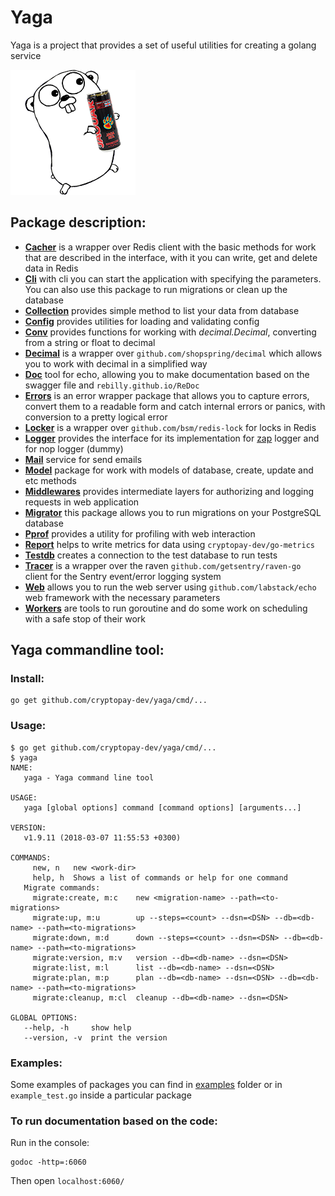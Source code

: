 # Yaga
Yaga is a project that provides a set of useful utilities for creating a golang service

![Documentation](./github/logo.png)

## Package description:

- [**Cacher**](./cacher) is a wrapper over Redis client with the basic methods for work that are described in the interface, with it you can write, get and delete data in Redis
- [**Cli**](./cli) with cli you can start the application with specifying the parameters. You can also use this package to run migrations or clean up the database
- [**Collection**](./helpers/collection) provides simple method to list your data from database
- [**Config**](./config) provides utilities for loading and validating config
- [**Conv**](./conv) provides functions for working with *decimal.Decimal*, converting from a string or float to decimal
- [**Decimal**](./decimal) is a wrapper over `github.com/shopspring/decimal` which allows you to work with decimal in a simplified way
- [**Doc**](./doc) tool for echo, allowing you to make documentation based on the swagger file and `rebilly.github.io/ReDoc`
- [**Errors**](./errors) is an error wrapper package that allows you to capture errors, convert them to a readable form and catch internal errors or panics, with conversion to a pretty logical error
- [**Locker**](./locker) is a wrapper over `github.com/bsm/redis-lock` for locks in Redis
- [**Logger**](./logger) provides the interface for its implementation for [zap](github.com/uber-go/zap) logger and for nop logger (dummy)
- [**Mail**](./mail) service for send emails
- [**Model**](./model) package for work with models of database, create, update and etc methods
- [**Middlewares**](./middlewares) provides intermediate layers for authorizing and logging requests in web application
- [**Migrator**](./migrate) this package allows you to run migrations on your PostgreSQL database
- [**Pprof**](./pprof) provides a utility for profiling with web interaction
- [**Report**](./report) helps to write metrics for data using `cryptopay-dev/go-metrics`
- [**Testdb**](./helpers/testdb) creates a connection to the test database to run tests
- [**Tracer**](./tracer) is a wrapper over the raven `github.com/getsentry/raven-go` client for the Sentry event/error logging system
- [**Web**](./web) allows you to run the web server using `github.com/labstack/echo` web framework with the necessary parameters
- [**Workers**](./workers) are tools to run goroutine and do some work on scheduling with a safe stop of their work

## Yaga commandline tool:

### Install:

```
go get github.com/cryptopay-dev/yaga/cmd/...
```

### Usage:
```
$ go get github.com/cryptopay-dev/yaga/cmd/...
$ yaga
NAME:
   yaga - Yaga command line tool

USAGE:
   yaga [global options] command [command options] [arguments...]

VERSION:
   v1.9.11 (2018-03-07 11:55:53 +0300)

COMMANDS:
     new, n   new <work-dir>
     help, h  Shows a list of commands or help for one command
   Migrate commands:
     migrate:create, m:c    new <migration-name> --path=<to-migrations>
     migrate:up, m:u        up --steps=<count> --dsn=<DSN> --db=<db-name> --path=<to-migrations>
     migrate:down, m:d      down --steps=<count> --dsn=<DSN> --db=<db-name> --path=<to-migrations>
     migrate:version, m:v   version --db=<db-name> --dsn=<DSN>
     migrate:list, m:l      list --db=<db-name> --dsn=<DSN>
     migrate:plan, m:p      plan --db=<db-name> --dsn=<DSN> --db=<db-name> --path=<to-migrations>
     migrate:cleanup, m:cl  cleanup --db=<db-name> --dsn=<DSN>

GLOBAL OPTIONS:
   --help, -h     show help
   --version, -v  print the version
```

### Examples:

Some examples of packages you can find in [examples](./examples) folder or in `example_test.go` inside a particular package

### To run documentation based on the code:

Run in the console:
```
godoc -http=:6060
``` 
Then open `localhost:6060/`
